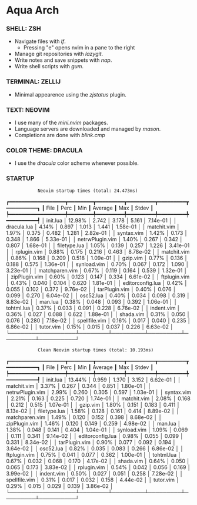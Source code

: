 # Aqua Arch

### SHELL: ZSH
 - Navigate files with *lf*.
   - Pressing "e" opens nvim in a pane to the right
 - Manage git repositories with *lazygit*.
 - Write notes and save snippets with *nap*.
 - Write shell scripts with *gum*.

### TERMINAL: ZELLIJ
 - Minimal appearence using the *zjstatus* plugin.

### TEXT: NEOVIM
 - I use many of the *mini.nvim* packages.
 - Language servers are downloaded and managed by *mason*.
 - Completions are done with *blink.cmp*

### COLOR THEME: DRACULA
 - I use the *dracula* color scheme whenever possible.

### STARTUP
                Neovim startup times (total: 24.473ms)
┏━━━━━━━━━━━━━━━━━━┳━━━━━━━━┳━━━━━━━━━┳━━━━━━━━━┳━━━━━━━━━┳━━━━━━━━━━┓
┃ File             ┃ Perc   ┃ Min     ┃ Average ┃ Max     ┃ Stdev    ┃
┡━━━━━━━━━━━━━━━━━━╇━━━━━━━━╇━━━━━━━━━╇━━━━━━━━━╇━━━━━━━━━╇━━━━━━━━━━┩
│ init.lua         │ 12.98% │   2.742 │   3.178 │   5.161 │ 7.14e-01 │
│ dracula.lua      │  4.14% │   0.897 │   1.013 │   1.441 │ 1.58e-01 │
│ matchit.vim      │  1.97% │   0.375 │   0.482 │   1.281 │ 2.82e-01 │
│ syntax.vim       │  1.42% │   0.173 │   0.348 │   1.866 │ 5.33e-01 │
│ netrwPlugin.vim  │  1.40% │   0.267 │   0.342 │   0.807 │ 1.68e-01 │
│ filetype.lua     │  1.05% │   0.139 │   0.257 │   1.226 │ 3.41e-01 │
│ rplugin.vim      │  0.88% │   0.175 │   0.216 │   0.463 │ 8.78e-02 │
│ matchit.vim      │  0.86% │   0.168 │   0.209 │   0.518 │ 1.09e-01 │
│ gzip.vim         │  0.77% │   0.136 │   0.188 │   0.575 │ 1.36e-01 │
│ synload.vim      │  0.70% │   0.067 │   0.172 │   1.090 │ 3.23e-01 │
│ matchparen.vim   │  0.67% │   0.119 │   0.164 │   0.539 │ 1.32e-01 │
│ zipPlugin.vim    │  0.60% │   0.123 │   0.147 │   0.334 │ 6.61e-02 │
│ ftplugin.vim     │  0.43% │   0.040 │   0.104 │   0.620 │ 1.81e-01 │
│ editorconfig.lua │  0.42% │   0.055 │   0.102 │   0.372 │ 9.76e-02 │
│ tarPlugin.vim    │  0.40% │   0.076 │   0.099 │   0.270 │ 6.04e-02 │
│ osc52.lua        │  0.40% │   0.034 │   0.098 │   0.319 │ 8.83e-02 │
│ man.lua          │  0.38% │   0.048 │   0.093 │   0.392 │ 1.06e-01 │
│ tohtml.lua       │  0.37% │   0.033 │   0.091 │   0.228 │ 6.76e-02 │
│ indent.vim       │  0.36% │   0.027 │   0.088 │   0.622 │ 1.88e-01 │
│ shada.vim        │  0.31% │   0.050 │   0.076 │   0.280 │ 7.18e-02 │
│ spellfile.vim    │  0.16% │   0.017 │   0.040 │   0.235 │ 6.86e-02 │
│ tutor.vim        │  0.15% │   0.015 │   0.037 │   0.226 │ 6.63e-02 │
└──────────────────┴────────┴─────────┴─────────┴─────────┴──────────┘

                Clean Neovim startup times (total: 10.193ms)
┏━━━━━━━━━━━━━━━━━━┳━━━━━━━━┳━━━━━━━━━┳━━━━━━━━━┳━━━━━━━━━┳━━━━━━━━━━┓
┃ File             ┃ Perc   ┃ Min     ┃ Average ┃ Max     ┃ Stdev    ┃
┡━━━━━━━━━━━━━━━━━━╇━━━━━━━━╇━━━━━━━━━╇━━━━━━━━━╇━━━━━━━━━╇━━━━━━━━━━┩
│ init.lua         │ 13.44% │   0.959 │   1.370 │   3.152 │ 6.62e-01 │
│ matchit.vim      │  3.37% │   0.267 │   0.344 │   0.851 │ 1.80e-01 │
│ netrwPlugin.vim  │  2.99% │   0.260 │   0.305 │   0.597 │ 1.03e-01 │
│ syntax.vim       │  2.21% │   0.163 │   0.225 │   0.720 │ 1.74e-01 │
│ matchit.vim      │  2.08% │   0.168 │   0.212 │   0.515 │ 1.07e-01 │
│ gzip.vim         │  1.80% │   0.151 │   0.183 │   0.411 │ 8.13e-02 │
│ filetype.lua     │  1.58% │   0.128 │   0.161 │   0.414 │ 8.89e-02 │
│ matchparen.vim   │  1.49% │   0.120 │   0.152 │   0.398 │ 8.68e-02 │
│ zipPlugin.vim    │  1.46% │   0.120 │   0.149 │   0.259 │ 4.98e-02 │
│ man.lua          │  1.38% │   0.048 │   0.141 │   0.404 │ 1.04e-01 │
│ synload.vim      │  1.09% │   0.069 │   0.111 │   0.341 │ 9.14e-02 │
│ editorconfig.lua │  0.98% │   0.055 │   0.099 │   0.331 │ 8.34e-02 │
│ tarPlugin.vim    │  0.90% │   0.077 │   0.092 │   0.194 │ 3.64e-02 │
│ osc52.lua        │  0.82% │   0.035 │   0.083 │   0.266 │ 6.86e-02 │
│ ftplugin.vim     │  0.75% │   0.041 │   0.077 │   0.362 │ 1.00e-01 │
│ tohtml.lua       │  0.67% │   0.032 │   0.068 │   0.170 │ 4.17e-02 │
│ shada.vim        │  0.64% │   0.050 │   0.065 │   0.173 │ 3.83e-02 │
│ rplugin.vim      │  0.54% │   0.042 │   0.056 │   0.169 │ 3.99e-02 │
│ indent.vim       │  0.50% │   0.027 │   0.051 │   0.258 │ 7.28e-02 │
│ spellfile.vim    │  0.31% │   0.017 │   0.032 │   0.158 │ 4.44e-02 │
│ tutor.vim        │  0.29% │   0.015 │   0.029 │   0.139 │ 3.86e-02 │
└──────────────────┴────────┴─────────┴─────────┴─────────┴──────────┘
